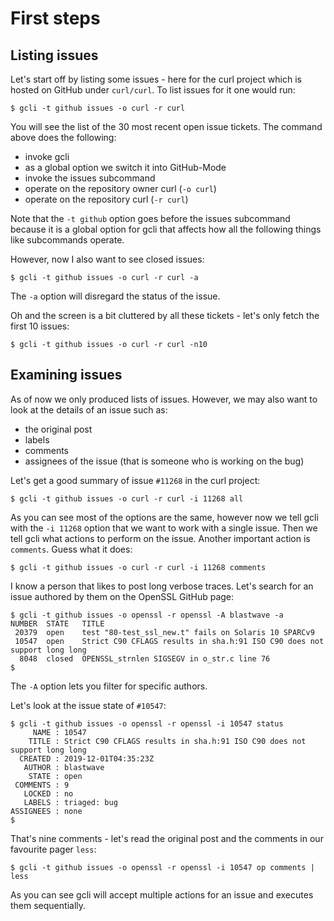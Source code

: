 # First steps

## Listing issues

Let's start off by listing some issues - here for the curl project
which is hosted on GitHub under `curl/curl`. To list issues for it one
would run:

    $ gcli -t github issues -o curl -r curl

You will see the list of the 30 most recent open issue tickets. The
command above does the following:

  - invoke gcli
  - as a global option we switch it into GitHub-Mode
  - invoke the issues subcommand
  - operate on the repository owner curl (`-o curl`)
  - operate on the repository curl (`-r curl`)

Note that the `-t github` option goes before the issues subcommand
because it is a global option for gcli that affects how all the
following things like subcommands operate.

However, now I also want to see closed issues:

    $ gcli -t github issues -o curl -r curl -a

The `-a` option will disregard the status of the issue.

Oh and the screen is a bit cluttered by all these tickets - let's only
fetch the first 10 issues:

    $ gcli -t github issues -o curl -r curl -n10

## Examining issues

As of now we only produced lists of issues. However, we may also want
to look at the details of an issue such as:

  - the original post
  - labels
  - comments
  - assignees of the issue (that is someone who is working on the bug)

Let's get a good summary of issue `#11268` in the curl project:

    $ gcli -t github issues -o curl -r curl -i 11268 all

As you can see most of the options are the same, however now we tell
gcli with the `-i 11268` option that we want to work with a single
issue. Then we tell gcli what actions to perform on the issue. Another
important action is `comments`. Guess what it does:

    $ gcli -t github issues -o curl -r curl -i 11268 comments

I know a person that likes to post long verbose traces. Let's search
for an issue authored by them on the OpenSSL GitHub page:

    $ gcli -t github issues -o openssl -r openssl -A blastwave -a
    NUMBER  STATE   TITLE
     20379  open    test "80-test_ssl_new.t" fails on Solaris 10 SPARCv9
     10547  open    Strict C90 CFLAGS results in sha.h:91 ISO C90 does not support long long
      8048  closed  OPENSSL_strnlen SIGSEGV in o_str.c line 76
    $

The `-A` option lets you filter for specific authors.

Let's look at the issue state of `#10547`:

    $ gcli -t github issues -o openssl -r openssl -i 10547 status
         NAME : 10547
        TITLE : Strict C90 CFLAGS results in sha.h:91 ISO C90 does not support long long
      CREATED : 2019-12-01T04:35:23Z
       AUTHOR : blastwave
        STATE : open
     COMMENTS : 9
       LOCKED : no
       LABELS : triaged: bug
    ASSIGNEES : none
    $

That's nine comments - let's read the original post and the comments
in our favourite pager `less`:

    $ gcli -t github issues -o openssl -r openssl -i 10547 op comments | less

As you can see gcli will accept multiple actions for an issue and
executes them sequentially.
